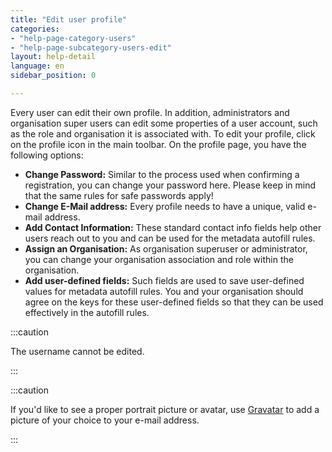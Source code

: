 ```yaml
---
title: "Edit user profile"
categories:
- "help-page-category-users"
- "help-page-subcategory-users-edit"
layout: help-detail
language: en
sidebar_position: 0

---
```


Every user can edit their own profile. In addition, administrators and organisation super users can edit some properties of a user account, such as the role and organisation it is associated with. To edit your profile, click on the profile icon in the main toolbar. On the profile page, you have the following options:

-	**Change Password:** Similar to the process used when confirming a registration, you can change your password here. Please keep in mind that the same rules for safe passwords apply!
-	**Change E-Mail address:** Every profile needs to have a unique, valid e-mail address.
-	**Add Contact Information:** These standard contact info fields help other users reach out to you and can be used for the metadata autofill rules.
-	**Assign an Organisation:** As organisation superuser or administrator, you can change your organisation association and role within the organisation.
- **Add user-defined fields:** Such fields are used to save user-defined values for metadata autofill rules. You and your organisation should agree on the keys for these user-defined fields so that they can be used effectively in the autofill rules.

:::caution

The username cannot be edited.

:::

:::caution

If you'd like to see a proper portrait picture or avatar, use <a className="alert-link" href="http://www.gravatar.com/" target="_blank">Gravatar</a> to add a picture of your choice to your e-mail address.

:::
